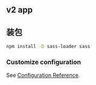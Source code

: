 ## v2 app

## 装包

```bash
npm install -D sass-loader sass
```

### Customize configuration
See [Configuration Reference](https://cli.vuejs.org/config/).
